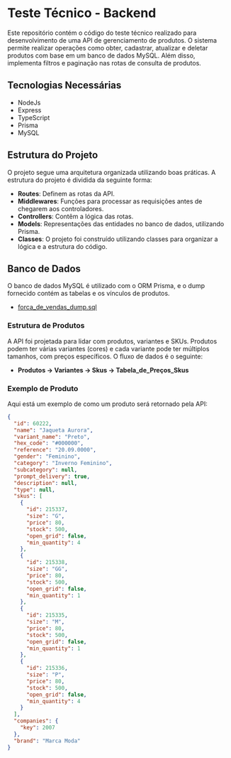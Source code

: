 # Teste Técnico - Backend

Este repositório contém o código do teste técnico realizado para desenvolvimento de uma API de gerenciamento de produtos. O sistema permite realizar operações como obter, cadastrar, atualizar e deletar produtos com base em um banco de dados MySQL. Além disso, implementa filtros e paginação nas rotas de consulta de produtos.

## Tecnologias Necessárias

- NodeJs
- Express
- TypeScript
- Prisma
- MySQL

## Estrutura do Projeto

O projeto segue uma arquitetura organizada utilizando boas práticas. A estrutura do projeto é dividida da seguinte forma:

- **Routes**: Definem as rotas da API.
- **Middlewares**: Funções para processar as requisições antes de chegarem aos controladores.
- **Controllers**: Contêm a lógica das rotas.
- **Models**: Representações das entidades no banco de dados, utilizando Prisma.
- **Classes**: O projeto foi construído utilizando classes para organizar a lógica e a estrutura do código.

## Banco de Dados

O banco de dados MySQL é utilizado com o ORM Prisma, e o dump fornecido contém as tabelas e os vínculos de produtos.

- [forca_de_vendas_dump.sql](attachment:ba35eecf-b261-4b4f-a3f8-9158862591e2:forca_de_vendas_dump.sql)

### Estrutura de Produtos

A API foi projetada para lidar com produtos, variantes e SKUs. Produtos podem ter várias variantes (cores) e cada variante pode ter múltiplos tamanhos, com preços específicos. O fluxo de dados é o seguinte:

- **Produtos → Variantes → Skus → Tabela_de_Preços_Skus**

### Exemplo de Produto

Aqui está um exemplo de como um produto será retornado pela API:

```json
{
  "id": 60222,
  "name": "Jaqueta Aurora",
  "variant_name": "Preto",
  "hex_code": "#000000",
  "reference": "20.09.0000",
  "gender": "Feminino",
  "category": "Inverno Feminino",
  "subcategory": null,
  "prompt_delivery": true,
  "description": null,
  "type": null,
  "skus": [
    {
      "id": 215337,
      "size": "G",
      "price": 80,
      "stock": 500,
      "open_grid": false,
      "min_quantity": 4
    },
    {
      "id": 215338,
      "size": "GG",
      "price": 80,
      "stock": 500,
      "open_grid": false,
      "min_quantity": 1
    },
    {
      "id": 215335,
      "size": "M",
      "price": 80,
      "stock": 500,
      "open_grid": false,
      "min_quantity": 1
    },
    {
      "id": 215336,
      "size": "P",
      "price": 80,
      "stock": 500,
      "open_grid": false,
      "min_quantity": 4
    }
  ],
  "companies": {
    "key": 2007
  },
  "brand": "Marca Moda"
}
```

